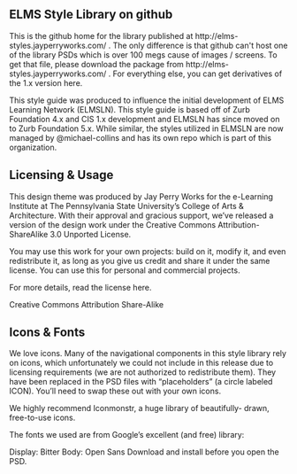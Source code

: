 <h2>ELMS Style Library on github</h2>
This is the github home for the library published at http://elms-styles.jayperryworks.com/ .  The only difference is that github can't host one of the library PSDs which is over 100 megs cause of images / screens.  To get that file, please 
download the package from http://elms-styles.jayperryworks.com/ .  For everything else, you can get derivatives of the 1.x version here.

This style guide was produced to influence the initial development of ELMS Learning Network (ELMSLN). This style guide is based off of Zurb Foundation 4.x and CIS 1.x development and ELMSLN has since moved on to Zurb Foundation 5.x. While similar, the styles utilized in ELMSLN are now managed by @michael-collins and has its own repo which is part of this organization.

<h2>Licensing & Usage</h2>
This design theme was produced by Jay Perry Works for the e-Learning Institute at The Pennsylvania State University’s College of Arts & Architecture. With their approval and gracious support, we’ve released a version of the design work under the Creative Commons Attribution-ShareAlike 3.0 Unported License.

You may use this work for your own projects: build on it, modify it, and even redistribute it, as long as you give us credit and share it under the same license. You can use this for personal and commercial projects.

For more details, read the license here.

Creative Commons  Attribution  Share-Alike
<h2>Icons & Fonts</h2>
We love icons. Many of the navigational components in this style library rely on icons, which unfortunately we could not include in this release due to licensing requirements (we are not authorized to redistribute them). They have been replaced in the PSD files with “placeholders” (a circle labeled ICON). You’ll need to swap these out with your own icons.

We highly recommend Iconmonstr, a huge library of beautifully- drawn, free-to-use icons.

The fonts we used are from Google’s excellent (and free) library:

Display:  Bitter Body:  Open Sans
Download and install before you open the PSD.
